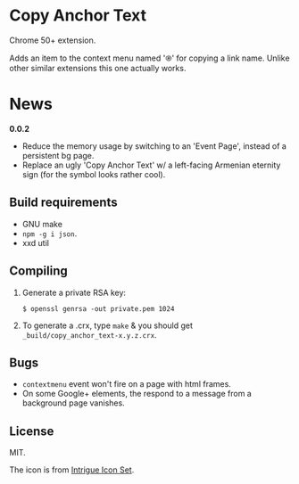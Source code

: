 # Copy Anchor Text

Chrome 50+ extension.

Adds an item to the context menu named '֎' for copying a link
name. Unlike other similar extensions this one actually works.

# News

**0.0.2**

- Reduce the memory usage by switching to an 'Event Page', instead of
  a persistent bg page.
- Replace an ugly 'Copy Anchor Text' w/ a left-facing Armenian
  eternity sign (for the symbol looks rather cool).


## Build requirements

* GNU make
* `npm -g i json`.
* xxd util

## Compiling

1. Generate a private RSA key:

	`$ openssl genrsa -out private.pem 1024`

2. To generate a .crx, type `make` & you should get
   `_build/copy_anchor_text-x.y.z.crx`.


## Bugs

* `contextmenu` event won't fire on a page with html frames.
* On some Google+ elements, the respond to a message from a background
  page vanishes.


## License

MIT.

The icon is from
[Intrigue Icon Set](http://sourceforge.net/projects/intrigue-icons/).
